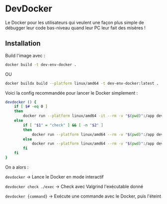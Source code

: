 # DevDocker

Le Docker pour les utilisateurs qui veulent une façon plus simple de
débugger leur code bas-niveau quand leur PC leur fait des misères !

## Installation

Build l'image avec :

```bash
docker build -t dev-env-docker .
```

OU

```bash
docker buildx build --platform linux/amd64 -t dev-env-docker:latest .
```

Voici la config recommandée pour lancer le Docker simplement :

```bash
devdocker () {
	if [ $# -eq 0 ]
	then
		docker run --platform linux/amd64 -it --rm -v "$(pwd)":/app dev-env-docker
	else
		if [ "$1" = "check" ] && [ -n "$2" ]
		then
			docker run --platform linux/amd64 --rm -v "$(pwd)":/app dev-env-docker sh -c "valgrind --leak-check=full --show-leak-kinds=all ./$2"
		else
			docker run --platform linux/amd64 --rm -v "$(pwd)":/app dev-env-docker sh -c "$*"
		fi
	fi
}
```

On a alors :

`devdocker` -> Lance le Docker en mode interactif

`devdocker check ./exec` -> Check avec Valgrind l'exécutable donné

`devdocker {command}` -> Exécute une commande avec le Docker, puis l'éteint
